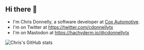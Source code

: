 ## Hi there 👋

- I'm Chris Donnelly, a software developer at [Cox Automotive](https://github.com/Cox-Automotive/).
- I'm on Twitter at https://twitter.com/cdonnellytx
- I'm on Mastodon at <a rel="me" href="https://hachyderm.io/@cdonnellytx">https://hachyderm.io/@cdonnellytx</a>

<picture>
  <source
    srcset="https://github-readme-stats.vercel.app/api?username=cdonnellytx&show_icons=true&theme=dark"
    media="(prefers-color-scheme: dark)"
  />
  <source
    srcset="https://github-readme-stats.vercel.app/api?username=cdonnellytx&show_icons=true"
    media="(prefers-color-scheme: light), (prefers-color-scheme: no-preference)"
  />
  <img alt="Chris's GitHub stats" src="https://github-readme-stats.vercel.app/api?username=cdonnellytx&show_icons=true"/>
</picture>
